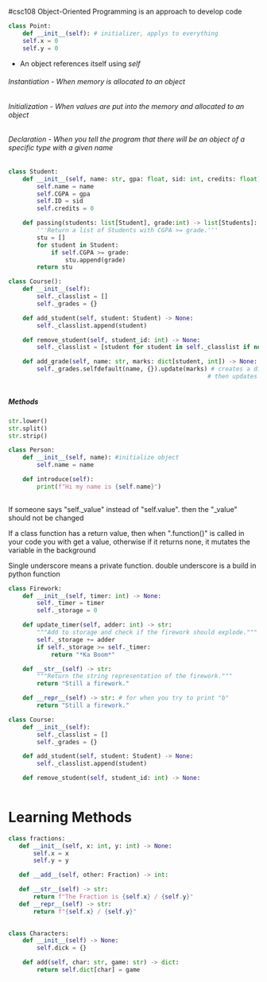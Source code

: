 #csc108
Object-Oriented Programming is an approach to develop code
```python
class Point:
	def __init__(self): # initializer, applys to everything
	self.x = 0
	self.y = 0
```
- An object references itself using *self*

###### Instantiation - When memory is allocated to an object
###### Initialization - When values are put into the memory and allocated to an object
###### Declaration - When you tell the program that there will be an object of a specific type with a given name
```python
class Student:
	def __init__(self, name: str, gpa: float, sid: int, credits: float) -> None:
		self.name = name
		self.CGPA = gpa
		self.ID = sid
		self.credits = 0

	def passing(students: list[Student], grade:int) -> list[Students]:
		'''Return a list of Students with CGPA >= grade.'''
		stu = []
		for student in Student:
			if self.CGPA >= grade:
				stu.append(grade)
		return stu

class Course():
	def __init__(self):
		self._classlist = []
		self._grades = {}

	def add_student(self, student: Student) -> None:
		self._classlist.append(student)

	def remove_student(self, student_id: int) -> None:
		self._classlist = [student for student in self._classlist if not                                    student.is_student(ID)]

	def add_grade(self, name: str, marks: dict[student, int]) -> None:
		self._grades.selfdefault(name, {}).update(marks) # creates a dictionary
														# then updates
			
```

##### Methods
```python
str.lower()
str.split()
str.strip()

class Person:
	def __init__(self, name): #initialize object
		self.name = name

	def introduce(self):
		print(f"Hi my name is {self.name}")
		

```

If someone says "self._value" instead of "self.value". then the "_value" should not be changed

If a class function has a return value, then when ".function()" is called in your code you with get a value, otherwise if it returns none, it mutates the variable in the background

Single underscore means a private function. double underscore is a build in python function

```python
class Firework:
    def __init__(self, timer: int) -> None:
        self._timer = timer
        self._storage = 0

    def update_timer(self, adder: int) -> str:
        """Add to storage and check if the firework should explode."""
        self._storage += adder
        if self._storage >= self._timer:
            return "*Ka Boom*"

    def __str__(self) -> str:
        """Return the string representation of the firework."""
        return "Still a firework."

	def __repr__(self) -> str: # for when you try to print "b"
		return "Still a firework." 
```

```python
class Course:
	def __init__(self):
		self._classlist = []
		self._grades = {}

	def add_student(self, student: Student) -> None:
		self._classlist.append(student)

	def remove_student(self, student_id: int) -> None:
		
```

 # Learning Methods
 ```python
class fractions:
	def __init__(self, x: int, y: int) -> None:
		self.x = x
		self.y = y

	def __add__(self, other: Fraction) -> int:

	def __str__(self) -> str:
		return f"The Fraction is {self.x} / {self.y}"
	def __repr__(self) -> str:
		return f"{self.x} / {self.y}"
		
 ```

```python
class Characters:
	def __init__(self) -> None:
		self.dick = {}

	def add(self, char: str, game: str) -> dict:
		return self.dict[char] = game
```
